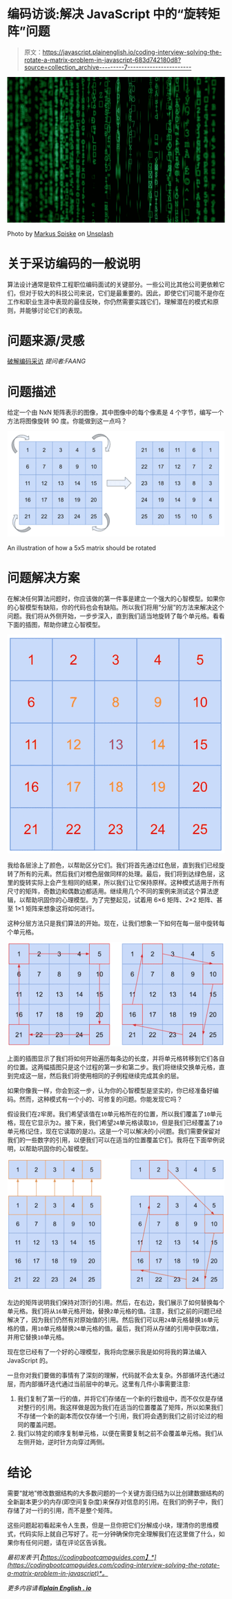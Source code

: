 # 编码访谈:解决 JavaScript 中的“旋转矩阵”问题

> 原文：<https://javascript.plainenglish.io/coding-interview-solving-the-rotate-a-matrix-problem-in-javascript-683d742180d8?source=collection_archive---------7----------------------->

![](img/4cf54bc338119f52534f8924ae2acbd5.png)

Photo by [Markus Spiske](https://unsplash.com/@markusspiske?utm_source=medium&utm_medium=referral) on [Unsplash](https://unsplash.com?utm_source=medium&utm_medium=referral)

# 关于采访编码的一般说明

算法设计通常是软件工程职位编码面试的关键部分。一些公司比其他公司更依赖它们，但对于较大的科技公司来说，它们是最重要的。因此，即使它们可能不是你在工作和职业生涯中表现的最佳反映，你仍然需要实践它们，理解潜在的模式和原则，并能够讨论它们的表现。

# 问题来源/灵感

[破解编码采访](https://www.amazon.com/Cracking-Coding-Interview-Programming-Questions/dp/0984782850/)
*提问者:FAANG*

# 问题描述

给定一个由 NxN 矩阵表示的图像，其中图像中的每个像素是 4 个字节，编写一个方法将图像旋转 90 度。你能做到这一点吗？

![](img/dc273564c27be935bf3dbfe1d518870c.png)

An illustration of how a 5x5 matrix should be rotated

# 问题解决方案

在解决任何算法问题时，你应该做的第一件事是建立一个强大的心智模型。如果你的心智模型有缺陷，你的代码也会有缺陷。所以我们将用“分层”的方法来解决这个问题。我们将从外侧开始，一步步深入，直到我们适当地旋转了每个单元格。看看下面的插图，帮助你建立心智模型。

![](img/25b71863f215feebb8d95c41a5ce7eb0.png)

我给各层涂上了颜色，以帮助区分它们。我们将首先通过红色层，直到我们已经旋转了所有的元素。然后我们对橙色层做同样的处理。最后，我们将到达绿色层，这里的旋转实际上会产生相同的结果，所以我们让它保持原样。这种模式适用于所有尺寸的矩阵，奇数边和偶数边都适用。继续用几个不同的案例来测试这个算法逻辑，以帮助巩固你的心理模型。为了完整起见，试着用 6×6 矩阵、2×2 矩阵、甚至 1×1 矩阵来想象这将如何进行。

这种分层方法只是我们算法的开始。现在，让我们想象一下如何在每一层中旋转每个单元格。

![](img/f40aba32484941ab6055e3b6250e42ef.png)

上面的插图显示了我们将如何开始遍历每条边的长度，并将单元格转移到它们各自的位置。这两幅插图只是这个过程的第一步和第二步。我们将继续交换单元格，直到完成这一层，然后我们将使用相同的子例程继续完成其余的层。

如果你像我一样，你会到这一步，认为你的心智模型是坚实的，你已经准备好编码。然而，这种模式有一个小的、可修复的问题。你能发现它吗？

假设我们在`2`牢房。我们希望该值在`10`单元格所在的位置，所以我们覆盖了`10`单元格，现在它显示为`2`。接下来，我们希望`24`单元格读取`10`，但是我们已经覆盖了`10`单元格(记住，现在它读取的是`2`)。这是一个可以解决的小问题。我们需要保留对我们的一些数字的引用，以便我们可以在适当的位置覆盖它们。我将在下面举例说明，以帮助巩固你的心智模型。

![](img/06d35db54c654e49a8cea6d2ecbd9791.png)

左边的矩阵说明我们保持对顶行的引用。然后，在右边，我们展示了如何替换每个单元格。我们将从`16`单元格开始，替换`2`单元格的值。注意，我们之前的问题已经解决了，因为我们仍然有对原始值的引用。然后我们可以用`24`单元格替换`16`单元格的值，用`10`单元格替换`24`单元格的值。最后，我们将从存储的引用中获取`2`值，并用它替换`10`单元格。

现在您已经有了一个好的心理模型，我将向您展示我是如何将我的算法编入 JavaScript 的。

一旦你对我们要做的事情有了深刻的理解，代码就不会太复杂。外部循环迭代通过层，而内部循环迭代通过当前层中的单元。这里有几件小事需要注意:

1.  我们复制了第一行的值，并将它们存储在一个新的行数组中，而不仅仅是存储对整行的引用。我这样做是因为我们在适当的位置覆盖了矩阵，所以如果我们不存储一个新的副本而仅仅存储一个引用，我们将会遇到我们之前讨论过的相同的覆盖问题。
2.  我们以特定的顺序复制单元格，以便在需要复制之前不会覆盖单元格。我们从左侧开始，逆时针方向穿过两侧。

# 结论

需要“就地”修改数据结构的大多数问题的一个关键方面归结为以比创建数据结构的全新副本更少的内存(即空间复杂度)来保存对信息的引用。在我们的例子中，我们存储了对一行的引用，而不是整个矩阵。

这些问题起初看起来令人生畏，但是一旦你把它们分解成小块，理清你的思维模式，代码实际上就自己写好了。花一分钟确保你完全理解我们在这里做了什么，如果你有任何问题，请在评论区告诉我。

*最初发表于*[*【https://codingbootcampguides.com】*](https://codingbootcampguides.com/coding-interview-solving-the-rotate-a-matrix-problem-in-javascript)*。*

*更多内容请看*[***plain English . io***](http://plainenglish.io)